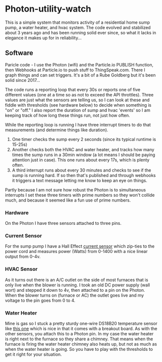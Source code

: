 # Photon-utility-watch

This is a simple system that monitors activity of a residential home sump pump, a water heater, and hvac system. The code evolved and stabilized about 3 years ago and has been running solid ever since, so what it lacks in elegance it makes up for in reliability...

## Software

Paricle code - I use the Photon (wifi) and the Particle.io PUBLISH function,
then Webhooks at Particle.io to push stuff to ThingSpeak.com.
There I graph things and can set triggers.
It's a bit of a Rube Goldberg but it's been solid since 2017...

The code runs a reporting loop that every 30s or reports one of five different values (one at a time so as not to exceed the API throttles).  Three values are just what the sensors are telling us, so I can look at these and fiddle with thresholds (see hardware below) to decide when something is "on" or "off."  I also report the duration of sump and hvac 'events' so I am keeping track of how long these things run, not just how often.

While the reporting loop is running I have three interrupt timers to do that measurements
(and determine things like duration).
1. One timer checks the sump every 2 seconds (since its typical runtime is 15-25s)
2. Another checks both the HVAC and water heater, and tracks how many times the sump runs in a 30min window
(a lot means I should be paying attention just in case).  This one runs about every 17s, which is plenty often.
3. A third interrupt runs about every 30 minutes and checks to see if the sump is running hard.  If so then
that's published and through webhooks it triggers a text message letting me know to keep an eye on things.

Partly because I am not sure how robust the Photon is to simultaneous interrupts I set these three timers
with prime numbers so they won't collide much, and because it seemed like a fun use of prime numbers.

### Hardware

On the Photon I have three sensors attached to three pins.

### Current Sensor

For the sump pump I have a Hall Effect [current sensor](https://moderndevice.com/product/current-sensor/) which zip-ties to the power cord and measures power (Watts) from 0-1400 with a nice linear output from 0-4v.  

### HVAC Sensor

As it turns out there is an A/C outlet on the side of most furnaces that is only live when the blower is running.  I took an old DC power supply (wall wort) and stepped it down to 4v, then attached to a pin on the Photon.  When the blower turns on (furnace or AC) the outlet goes live and my voltage to the pin goes from 0 to 4.

### Water Heater

Mine is gas so I stuck a pretty sturdy one-wire DS18B20 temperature sensor like [this one](https://www.dx.com/p/waterproof-ds18b20-temperature-sensor-with-adapter-module-for-arduino-2068262.html?tc=USD&ta=US) which is nice in that it comes with a breakout board.  As with the other sensors, you attach this to a Photon pin.  In my case the water heater is right next to the furnace so they share a chimney.  That means when the furnace is firing the water heater chimney also heats up, but not as much as when the water heater is going.  So you have to play with the thresholds to get it right for your situation.
